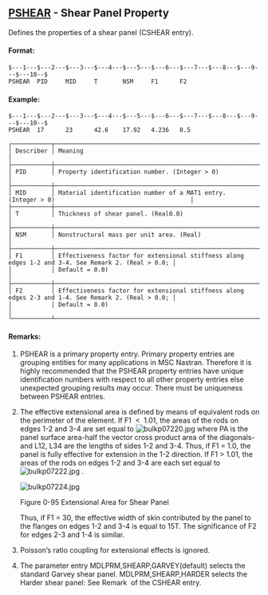 ## [PSHEAR](https://nexus.hexagon.com/documentationcenter/bundle/MSC_Nastran_2022.4/page/Nastran_Combined_Book/qrg/bulkp/TOC.PSHEAR.xhtml) - Shear Panel Property

Defines the properties of a shear panel (CSHEAR entry).

#### Format:

```nastran
$---1---$---2---$---3---$---4---$---5---$---6---$---7---$---8---$---9---$---10--$
PSHEAR  PID     MID     T       NSM     F1      F2                              
```

#### Example:

```nastran
$---1---$---2---$---3---$---4---$---5---$---6---$---7---$---8---$---9---$---10--$
PSHEAR  17      23      42.6    17.92   4.236   0.5                             
```

```text
┌───────────┬────────────────────────────────────────────────────────────────────────────────────────────────────┐
│ Describer │ Meaning                                                                                            │
├───────────┼────────────────────────────────────────────────────────────────────────────────────────────────────┤
│ PID       │ Property identification number. (Integer > 0)                                                      │
├───────────┼────────────────────────────────────────────────────────────────────────────────────────────────────┤
│ MID       │ Material identification number of a MAT1 entry. (Integer > 0)                                      │
├───────────┼────────────────────────────────────────────────────────────────────────────────────────────────────┤
│ T         │ Thickness of shear panel. (Real0.0)                                                                │
├───────────┼────────────────────────────────────────────────────────────────────────────────────────────────────┤
│ NSM       │ Nonstructural mass per unit area. (Real)                                                           │
├───────────┼────────────────────────────────────────────────────────────────────────────────────────────────────┤
│ F1        │ Effectiveness factor for extensional stiffness along edges 1-2 and 3-4. See Remark 2. (Real > 0.0; │
│           │ Default = 0.0)                                                                                     │
├───────────┼────────────────────────────────────────────────────────────────────────────────────────────────────┤
│ F2        │ Effectiveness factor for extensional stiffness along edges 2-3 and 1-4. See Remark 2. (Real > 0.0; │
│           │ Default = 0.0)                                                                                     │
└───────────┴────────────────────────────────────────────────────────────────────────────────────────────────────┘
```

#### Remarks:

1. PSHEAR is a primary property entry. Primary property entries are grouping entities for many applications in MSC Nastran. Therefore it is highly recommended that the PSHEAR property entries have unique identification numbers with respect to all other property entries else unexpected grouping results may occur. There must be uniqueness between PSHEAR entries.
2. The effective extensional area is defined by means of equivalent rods on the perimeter of the element. If F1  <  1.01, the areas of the rods on edges 1-2 and 3-4 are set equal to  ![bulkp07220.jpg](https://help-be.hexagonmi.com/bundle/MSC_Nastran_2022.4/page/Nastran_Combined_Book/qrg/bulkp/../../../assets/bulkp07220.jpg?_LANG=enus)  where PA is the panel surface area-half the vector cross product area of the diagonals-and L12, L34 are the lengths of sides 1-2 and 3-4. Thus, if F1 = 1.0, the panel is fully effective for extension in the 1-2 direction. If F1 > 1.01, the areas of the rods on edges 1-2 and 3-4 are each set equal to  ![bulkp07222.jpg](https://help-be.hexagonmi.com/bundle/MSC_Nastran_2022.4/page/Nastran_Combined_Book/qrg/bulkp/../../../assets/bulkp07222.jpg?_LANG=enus) .

     ![bulkp07224.jpg](https://help-be.hexagonmi.com/bundle/MSC_Nastran_2022.4/page/Nastran_Combined_Book/qrg/bulkp/../../../assets/bulkp07224.jpg?_LANG=enus)
     
     Figure 0-95 Extensional Area for Shear Panel

     Thus, if F1 = 30, the effective width of skin contributed by the panel to the flanges on edges 1-2 and 3-4 is equal to 15T. The significance of F2 for edges 2-3 and 1-4 is similar.

3. Poisson’s ratio coupling for extensional effects is ignored.
4. The parameter entry MDLPRM,SHEARP,GARVEY(default) selects the standard Garvey shear panel. MDLPRM,SHEARP,HARDER selects the Harder shear panel: See Remark   of the CSHEAR entry.
